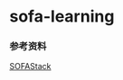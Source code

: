 #                                      sofa-learning


### 参考资料
[SOFAStack](http://www.sofastack.tech/)